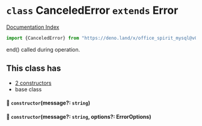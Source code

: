 # `class` CanceledError `extends` Error

[Documentation Index](../README.md)

```ts
import {CanceledError} from "https://deno.land/x/office_spirit_mysql@v0.19.11/mod.ts"
```

end() called during operation.

## This class has

- [2 constructors](#-constructormessage-string)
- base class


#### 🔧 `constructor`(message?: `string`)



#### 🔧 `constructor`(message?: `string`, options?: ErrorOptions)




